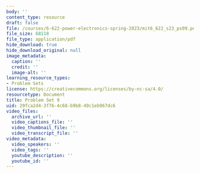 ```yaml
---
body: ''
content_type: resource
draft: false
file: /courses/6-622-power-electronics-spring-2023/mit6_622_s23_ps09.pdf
file_size: 68118
file_type: application/pdf
hide_download: true
hide_download_original: null
image_metadata:
  caption: ''
  credit: ''
  image-alt: ''
learning_resource_types:
- Problem Sets
license: https://creativecommons.org/licenses/by-nc-sa/4.0/
resourcetype: Document
title: Problem Set 9
uid: 29fca2d4-3f76-4c68-b9b8-49c1eb967dc6
video_files:
  archive_url: ''
  video_captions_file: ''
  video_thumbnail_file: ''
  video_transcript_file: ''
video_metadata:
  video_speakers: ''
  video_tags: ''
  youtube_description: ''
  youtube_id: ''
---
```

